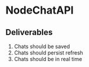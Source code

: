 # NodeChatAPI

## Deliverables

1. Chats should be saved
2. Chats should persist refresh
3. Chats should be in real time